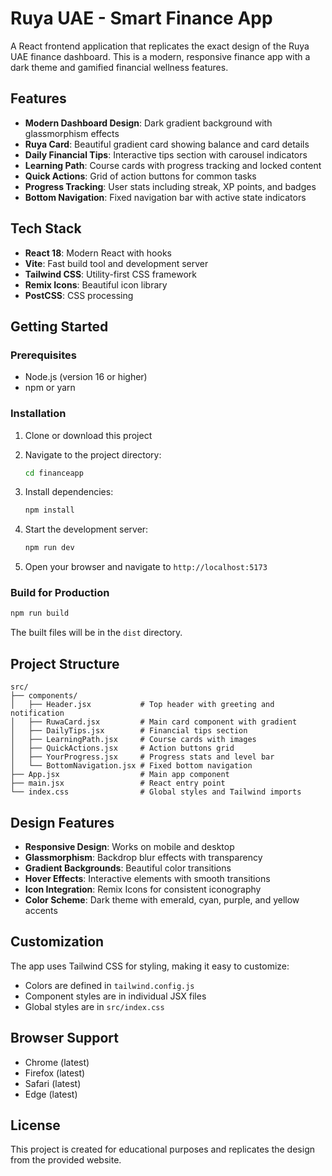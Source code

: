 # Ruya UAE - Smart Finance App

A React frontend application that replicates the exact design of the Ruya UAE finance dashboard. This is a modern, responsive finance app with a dark theme and gamified financial wellness features.

## Features

- **Modern Dashboard Design**: Dark gradient background with glassmorphism effects
- **Ruya Card**: Beautiful gradient card showing balance and card details
- **Daily Financial Tips**: Interactive tips section with carousel indicators
- **Learning Path**: Course cards with progress tracking and locked content
- **Quick Actions**: Grid of action buttons for common tasks
- **Progress Tracking**: User stats including streak, XP points, and badges
- **Bottom Navigation**: Fixed navigation bar with active state indicators

## Tech Stack

- **React 18**: Modern React with hooks
- **Vite**: Fast build tool and development server
- **Tailwind CSS**: Utility-first CSS framework
- **Remix Icons**: Beautiful icon library
- **PostCSS**: CSS processing

## Getting Started

### Prerequisites

- Node.js (version 16 or higher)
- npm or yarn

### Installation

1. Clone or download this project
2. Navigate to the project directory:
   ```bash
   cd financeapp
   ```

3. Install dependencies:
   ```bash
   npm install
   ```

4. Start the development server:
   ```bash
   npm run dev
   ```

5. Open your browser and navigate to `http://localhost:5173`

### Build for Production

```bash
npm run build
```

The built files will be in the `dist` directory.

## Project Structure

```
src/
├── components/
│   ├── Header.jsx           # Top header with greeting and notification
│   ├── RuwaCard.jsx         # Main card component with gradient
│   ├── DailyTips.jsx        # Financial tips section
│   ├── LearningPath.jsx     # Course cards with images
│   ├── QuickActions.jsx     # Action buttons grid
│   ├── YourProgress.jsx     # Progress stats and level bar
│   └── BottomNavigation.jsx # Fixed bottom navigation
├── App.jsx                  # Main app component
├── main.jsx                 # React entry point
└── index.css                # Global styles and Tailwind imports
```

## Design Features

- **Responsive Design**: Works on mobile and desktop
- **Glassmorphism**: Backdrop blur effects with transparency
- **Gradient Backgrounds**: Beautiful color transitions
- **Hover Effects**: Interactive elements with smooth transitions
- **Icon Integration**: Remix Icons for consistent iconography
- **Color Scheme**: Dark theme with emerald, cyan, purple, and yellow accents

## Customization

The app uses Tailwind CSS for styling, making it easy to customize:

- Colors are defined in `tailwind.config.js`
- Component styles are in individual JSX files
- Global styles are in `src/index.css`

## Browser Support

- Chrome (latest)
- Firefox (latest)
- Safari (latest)
- Edge (latest)

## License

This project is created for educational purposes and replicates the design from the provided website.
